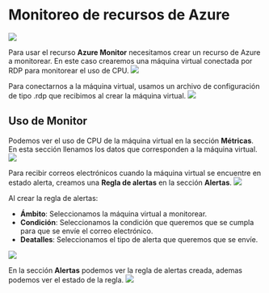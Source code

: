 # Monitoreo de recursos de Azure 
![](https://akncus.blob.core.windows.net/git/8/K_048.jpg)

Para usar el recurso **Azure Monitor** necesitamos crear un recurso de Azure a monitorear. En este caso crearemos una máquina virtual conectada por RDP para monitorear el uso de CPU.
![](https://akncus.blob.core.windows.net/git/8/K_047.jpg)

Para conectarnos a la máquina virtual, usamos un archivo de configuración de tipo .rdp que recibimos al crear la máquina virtual. 
![](https://akncus.blob.core.windows.net/git/8/K_050.jpg)

## Uso de **Monitor**
Podemos ver el uso de CPU de la máquina virtual en la sección **Métricas**. En esta sección llenamos los datos que corresponden a la máquina virtual.
![](https://akncus.blob.core.windows.net/git/8/K_051.jpg)

Para recibir correos electrónicos cuando la máquina virtual se encuentre en estado alerta, creamos una **Regla de alertas** en la sección **Alertas**.
![](https://akncus.blob.core.windows.net/git/8/K_055.jpg)

Al crear la regla de alertas:

- **Ámbito**: Seleccionamos la máquina virtual a monitorear.
- **Condición**: Seleccionamos la condición que queremos que se cumpla para que se envíe el correo electrónico.
- **Deatalles**: Seleccionamos el tipo de alerta que queremos que se envíe.

![](https://akncus.blob.core.windows.net/git/8/K_057.jpg)

En la sección **Alertas** podemos ver la regla de alertas creada, ademas podemos ver el estado de la regla.
![](https://akncus.blob.core.windows.net/git/8/K_064.jpg)
